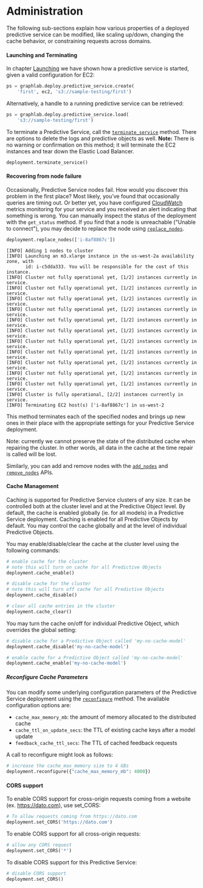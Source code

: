 # Administration

The following sub-sections explain how various properties of a deployed predictive service can be modified, like scaling up/down, changing the cache behavior, or constraining requests across domains.

#### Launching and Terminating

In chapter [Launching](pred-launching.md) we have shown how a predictive service is started, given a valid configuration for EC2:

```python
ps = graphlab.deploy.predictive_service.create(
    'first', ec2, 's3://sample-testing/first')
```

Alternatively, a handle to a running predictive service can be retrieved:

```python
ps = graphlab.deploy.predictive_service.load(
    's3://sample-testing/first')
```

To terminate a Predictive Service, call the [`terminate_service`](https://dato.com/products/create/docs/generated/graphlab.deploy.PredictiveService.terminate_service.html) method. There are options to delete the logs and predictive objects as well. **Note:** There is no warning or confirmation on this method; it will terminate the EC2 instances and tear down the Elastic Load Balancer.

```python
deployment.terminate_service()
```

#### Recovering from node failure

Occasionally, Predictive Service nodes fail. How would you discover this problem in the first place? Most likely, you’ve found that occasionally queries are timing out. Or better yet, you have configured [CloudWatch](http://aws.amazon.com/cloudwatch/) metrics monitoring for your service and you received an alert indicating that something is wrong. You can manually inspect the status of the deployment with the `get_status` method. If you find that a node is unreachable ("Unable to connect"), you may decide to replace the node using [`replace_nodes`](https://dato.com/products/create/docs/generated/graphlab.deploy.PredictiveService.replace_nodes.html).

```python
deployment.replace_nodes(['i-8af8867c'])
```

```
[INFO] Adding 1 nodes to cluster
[INFO] Launching an m3.xlarge instance in the us-west-2a availability zone, with
       id: i-c5dda333. You will be responsible for the cost of this instance.
[INFO] Cluster not fully operational yet, [1/2] instances currently in service.
[INFO] Cluster not fully operational yet, [1/2] instances currently in service.
[INFO] Cluster not fully operational yet, [1/2] instances currently in service.
[INFO] Cluster not fully operational yet, [1/2] instances currently in service.
[INFO] Cluster not fully operational yet, [1/2] instances currently in service.
[INFO] Cluster not fully operational yet, [1/2] instances currently in service.
[INFO] Cluster not fully operational yet, [1/2] instances currently in service.
[INFO] Cluster not fully operational yet, [1/2] instances currently in service.
[INFO] Cluster not fully operational yet, [1/2] instances currently in service.
[INFO] Cluster not fully operational yet, [1/2] instances currently in service.
[INFO] Cluster not fully operational yet, [1/2] instances currently in service.
[INFO] Cluster is fully operational, [2/2] instances currently in service.
[INFO] Terminating EC2 host(s) ['i-8af8867c'] in us-west-2
```

This method terminates each of the specified nodes and brings up new ones in their place with the appropriate settings for your Predictive Service deployment.

Note: currently we cannot preserve the state of the distributed cache when repairing the cluster. In other words, all data in the cache at the time repair is called will be lost.

Similarly, you can add and remove nodes with the [`add_nodes`](https://dato.com/products/create/docs/generated/graphlab.deploy.PredictiveService.add_nodes.html) and [`remove_nodes`](https://dato.com/products/create/docs/generated/graphlab.deploy.PredictiveService.remove_nodes.html) APIs.

#### Cache Management

Caching is supported for Predictive Service clusters of any size. It can be controlled both at the cluster level and at the Predictive Object level. By default, the cache is enabled globally (ie. for all models) in a Predictive Service deployment. Caching is enabled for all Predictive Objects by default. You may control the cache globally and at the level of individual Predictive Objects.

You may enable/disable/clear the cache at the cluster level using the following commands:

```python
# enable cache for the cluster
# note this will turn on cache for all Predictive Objects
deployment.cache_enable()

# disable cache for the cluster
# note this will turn off cache for all Predictive Objects
deployment.cache_disable()

# clear all cache entries in the cluster
deployment.cache_clear()
```

You may turn the cache on/off for individual Predictive Object, which overrides the global setting:

```python
# disable cache for a Predictive Object called 'my-no-cache-model'
deployment.cache_disable('my-no-cache-model')

# enable cache for a Predictive Object called 'my-no-cache-model'
deployment.cache_enable('my-no-cache-model')
```

##### Reconfigure Cache Parameters

You can modify some underlying configuration parameters of the Predictive Service deployment using the [`reconfigure`](https://dato.com/products/create/docs/generated/graphlab.deploy.PredictiveService.reconfigure.html) method. The available configuration options are:

- `cache_max_memory_mb`: the amount of memory allocated to the distributed cache
- `cache_ttl_on_update_secs`: the TTL of existing cache keys after a model update
- `feedback_cache_ttl_secs`: The TTL of cached feedback requests

A call to reconfigure might look as follows:

```python
# increase the cache_max_memory size to 4 GBs
deployment.reconfigure({"cache_max_memory_mb": 4000})
```

#### CORS support

To enable CORS support for cross-origin requests coming from a website (ex. https://dato.com), use set_CORS:

```python
# To allow requests coming from https://dato.com
deployment.set_CORS('https://dato.com')
```

To enable CORS support for all cross-origin requests:

```python
# allow any CORS request
deployment.set_CORS('*')
```

To disable CORS support for this Predictive Service:

```python
# disable CORS support
deployment.set_CORS()
```
